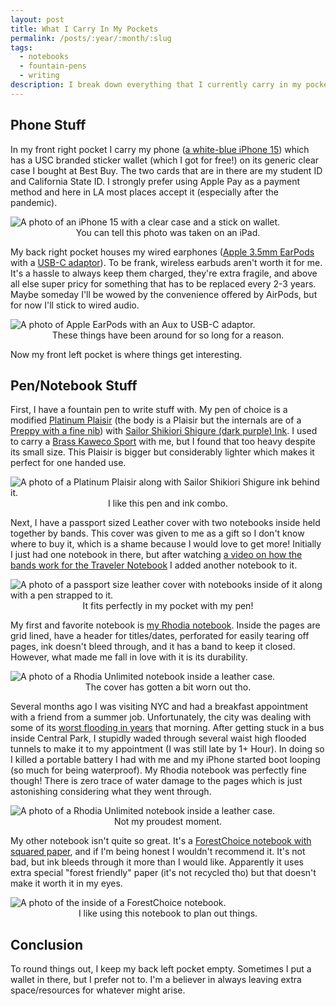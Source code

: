 ```yaml
---
layout: post
title: What I Carry In My Pockets
permalink: /posts/:year/:month/:slug
tags:
  - notebooks
  - fountain-pens
  - writing
description: I break down everything that I currently carry in my pockets on a daily basis. It includes my phone, earbuds, a pen, and a notebook.
---
```


## Phone Stuff

In my front right pocket I carry my phone ([a white-blue iPhone 15](https://www.apple.com/shop/buy-iphone/iphone-15/6.1-inch-display-128gb-blue-unlocked)) which has a USC branded sticker wallet (which I got for free!) on its generic clear case I bought at Best Buy. The two cards that are in there are my student ID and California State ID. I strongly prefer using Apple Pay as a payment method and here in LA most places accept it (especially after the pandemic).

<picture>
    <source srcset="https://ik.imagekit.io/jlo64/www_julianlopez_net/2023-11-28-what-i-carry-in-my-pockets/_IMG_0289_rWYtnCzDE.jpg?tr=w-720,f-webp," type="image/webp">
    <img src="https://ik.imagekit.io/jlo64/www_julianlopez_net/2023-11-28-what-i-carry-in-my-pockets/_IMG_0289_rWYtnCzDE.jpg?tr=w-480" alt="A photo of an iPhone 15 with a clear case and a stick on wallet." class="blog_image" title="A photo of an iPhone 15 with a clear case and a stick on wallet.">
    <figcaption style="text-align:center">You can tell this photo was taken on an iPad.</figcaption>
 </picture>

My back right pocket houses my wired earphones ([Apple 3.5mm EarPods](https://www.apple.com/shop/product/MNHF2AM/A/earpods-35mm-headphone-plug) with a [USB-C adaptor](https://www.apple.com/shop/product/MU7E2AM/A/usb-c-to-35-mm-headphone-jack-adapter)). To be frank, wireless earbuds aren't worth it for me. It's a hassle to always keep them charged, they're extra fragile, and above all else super pricy for something that has to be replaced every 2-3 years. Maybe someday I'll be wowed by the convenience offered by AirPods, but for now I'll stick to wired audio.

<picture>
    <source srcset="https://ik.imagekit.io/jlo64/www_julianlopez_net/2023-11-28-what-i-carry-in-my-pockets/_IMG_1200_YO09keCe6.jpg?tr=w-720,f-webp," type="image/webp">
    <img src="https://ik.imagekit.io/jlo64/www_julianlopez_net/2023-11-28-what-i-carry-in-my-pockets/_IMG_1200_YO09keCe6.jpg?tr=w-480" alt="A photo of Apple EarPods with an Aux to USB-C adaptor." class="blog_image" title="A photo of Apple EarPods with an Aux to USB-C adaptor.">
    <figcaption style="text-align:center">These things have been around for so long for a reason.</figcaption>
 </picture>

Now my front left pocket is where things get interesting.

## Pen/Notebook Stuff

First, I have a fountain pen to write stuff with. My pen of choice is a modified [Platinum Plaisir](https://www.jetpens.com/Platinum-Plaisir-Fountain-Pen-Blue-03-Fine-Nib/pd/5985) (the body is a Plaisir but the internals are of a [Preppy with a fine nib](https://www.jetpens.com/Platinum-Preppy-Wa-Modern-Maki-e-Fountain-Pen-Shima-to-Tomoe-03-Fine-Nib-Limited-Edition/pd/37601)) with [Sailor Shikiori Shigure (dark purple) Ink](https://www.jetpens.com/Sailor-Shikiori-Shigure-Ink-Rain-Showers-Izayoi-no-Yume-20-ml-Bottle/pd/22562). I used to carry a [Brass Kaweco Sport](https://www.jetpens.com/Kaweco-Brass-Sport-Fountain-Pen-Fine-Nib/pd/13984) with me, but I found that too heavy despite its small size. This Plaisir is bigger but considerably lighter which makes it perfect for one handed use.

<picture>
    <source srcset="https://ik.imagekit.io/jlo64/www_julianlopez_net/2023-11-28-what-i-carry-in-my-pockets/_IMG_1201_xvqtFXJb-.jpg?tr=w-720,f-webp," type="image/webp">
    <img src="https://ik.imagekit.io/jlo64/www_julianlopez_net/2023-11-28-what-i-carry-in-my-pockets/_IMG_1201_xvqtFXJb-.jpg?tr=w-480" alt="A photo of a Platinum Plaisir along with Sailor Shikiori Shigure ink behind it." class="blog_image" title="A photo of a Platinum Plaisir along with Sailor Shikiori Shigure ink behind it.">
    <figcaption style="text-align:center">I like this pen and ink combo.</figcaption>
 </picture>

Next, I have a passport sized Leather cover with two notebooks inside held together by bands. This cover was given to me as a gift so I don't know where to buy it, which is a shame because I would love to get more! Initially I just had one notebook in there, but after watching [a video on how the bands work for the Traveler Notebook](https://youtu.be/bq0wud7wJi4?si=H-nNChbvjuQuzszf&t=130) I added another notebook to it.

<picture>
    <source srcset="https://ik.imagekit.io/jlo64/www_julianlopez_net/2023-11-28-what-i-carry-in-my-pockets/_IMG_1198_z_-SACxTD.jpg?tr=w-720,f-webp," type="image/webp">
    <img src="https://ik.imagekit.io/jlo64/www_julianlopez_net/2023-11-28-what-i-carry-in-my-pockets/_IMG_1198_z_-SACxTD.jpg?tr=w-480" alt="A photo of a passport size leather cover with notebooks inside of it along with a pen strapped to it." class="blog_image" title="A photo of a passport size leather cover with notebooks inside of it along with a pen strapped to it.">
    <figcaption style="text-align:center">It fits perfectly in my pocket with my pen!</figcaption>
 </picture>

My first and favorite notebook is [my Rhodia notebook](https://www.jetpens.com/Rhodia-Unlimited-Notebook-Pocket-3.5-x-5.5-Lined-Black/pd/10781). Inside the pages are grid lined, have a header for titles/dates, perforated for easily tearing off pages, ink doesn't bleed through, and it has a band to keep it closed.  However, what made me fall in love with it is its durability. 

<picture>
    <source srcset="https://ik.imagekit.io/jlo64/www_julianlopez_net/2023-11-28-what-i-carry-in-my-pockets/_IMG_1197_vUuLMXnjz.jpg?tr=w-720,f-webp," type="image/webp">
    <img src="https://ik.imagekit.io/jlo64/www_julianlopez_net/2023-11-28-what-i-carry-in-my-pockets/_IMG_1197_vUuLMXnjz.jpg?tr=w-480" alt="A photo of a Rhodia Unlimited notebook inside a leather case." class="blog_image" title="A photo of a Rhodia Unlimited notebook inside a leather case.">
    <figcaption style="text-align:center">The cover has gotten a bit worn out tho.</figcaption>
 </picture>

Several months ago I was visiting NYC and had a breakfast appointment with a friend from a summer job. Unfortunately, the city was dealing with some of its [worst flooding in years](https://www.bbc.com/news/live/world-us-canada-66963276) that morning. After getting stuck in a bus inside Central Park, I stupidly waded through several waist high flooded tunnels to make it to my appointment (I was still late by 1+ Hour). In doing so I killed a portable battery I had with me and my iPhone started boot looping (so much for being waterproof). My Rhodia notebook was perfectly fine though! There is zero trace of water damage to the pages which is just astonishing considering what they went through.

<picture>
    <source srcset="https://ik.imagekit.io/jlo64/www_julianlopez_net/2023-11-28-what-i-carry-in-my-pockets/_tunnel_photo_75SWjN09P.jpeg?tr=w-720,f-webp," type="image/webp">
    <img src="https://ik.imagekit.io/jlo64/www_julianlopez_net/2023-11-28-what-i-carry-in-my-pockets/_tunnel_photo_75SWjN09P.jpeg?tr=w-480" alt="A photo of a Rhodia Unlimited notebook inside a leather case." class="blog_image" title="A photo of a Rhodia Unlimited notebook inside a leather case.">
    <figcaption style="text-align:center">Not my proudest moment.</figcaption>
 </picture>

My other notebook isn't quite so great. It's a [ForestChoice notebook with squared paper](https://pencils.com/products/forestchoice-small-flex-notebook-triple-set?variant=23948024053860), and if I'm being honest I wouldn't recommend it. It's not bad, but ink bleeds through it more than I would like. Apparently it uses extra special "forest friendly" paper (it's not recycled tho) but that doesn't make it worth it in my eyes.

<picture>
    <source srcset="https://ik.imagekit.io/jlo64/www_julianlopez_net/2023-11-28-what-i-carry-in-my-pockets/_IMG_1202_LgxSuFEAPu.jpg?tr=w-720,f-webp," type="image/webp">
    <img src="https://ik.imagekit.io/jlo64/www_julianlopez_net/2023-11-28-what-i-carry-in-my-pockets/_IMG_1202_LgxSuFEAPu.jpg?tr=w-480" alt="A photo of the inside of a ForestChoice notebook." class="blog_image" title="A photo of the inside of a ForestChoice notebook.">
    <figcaption style="text-align:center">I like using this notebook to plan out things.</figcaption>
 </picture>

## Conclusion

To round things out, I keep my back left pocket empty. Sometimes I put a wallet in there, but I prefer not to. I'm a believer in always leaving extra space/resources for whatever might arise. 